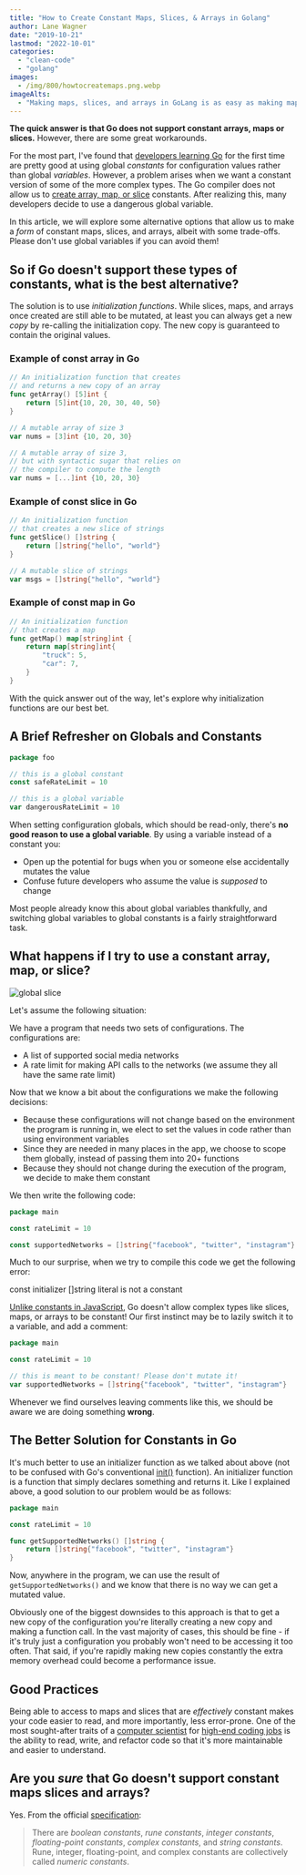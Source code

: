 ```yaml
---
title: "How to Create Constant Maps, Slices, & Arrays in Golang"
author: Lane Wagner
date: "2019-10-21"
lastmod: "2022-10-01"
categories: 
  - "clean-code"
  - "golang"
images:
  - /img/800/howtocreatemaps.png.webp
imageAlts: 
  - "Making maps, slices, and arrays in GoLang is as easy as making maps, slices, and arrays in GoLang"
---
```


**The quick answer is that Go does not support constant arrays, maps or slices.** However, there are some great workarounds.

For the most part, I've found that [developers learning Go](https://boot.dev/learn/learn-golang) for the first time are pretty good at using global *constants* for configuration values rather than global *variables*. However, a problem arises when we want a constant version of some of the more complex types. The Go compiler does not allow us to [create array, map, or slice](/golang/golang-make-maps-and-slices/) constants. After realizing this, many developers decide to use a dangerous global variable.

In this article, we will explore some alternative options that allow us to make a *form* of constant maps, slices, and arrays, albeit with some trade-offs. Please don't use global variables if you can avoid them!

## So if Go doesn't support these types of constants, what is the best alternative?

The solution is to use *initialization functions*. While slices, maps, and arrays once created are still able to be mutated, at least you can always get a new *copy* by re-calling the initialization copy. The new copy is guaranteed to contain the original values.

### Example of const array in Go

```go
// An initialization function that creates
// and returns a new copy of an array
func getArray() [5]int {
    return [5]int{10, 20, 30, 40, 50} 
}
```

```go
// A mutable array of size 3
var nums = [3]int {10, 20, 30}
```

```go
// A mutable array of size 3,
// but with syntactic sugar that relies on
// the compiler to compute the length
var nums = [...]int {10, 20, 30}
```

### Example of const slice in Go

```go
// An initialization function
// that creates a new slice of strings
func getSlice() []string {
    return []string{"hello", "world"}
}

// A mutable slice of strings
var msgs = []string{"hello", "world"}
```

### Example of const map in Go

```go
// An initialization function
// that creates a map
func getMap() map[string]int {
    return map[string]int{
        "truck": 5,
        "car": 7,
    }
}
```

With the quick answer out of the way, let's explore why initialization functions are our best bet.

## A Brief Refresher on Globals and Constants

```go
package foo

// this is a global constant
const safeRateLimit = 10

// this is a global variable
var dangerousRateLimit = 10
```

When setting configuration globals, which should be read-only, there's **no good reason to use a global variable**. By using a variable instead of a constant you:

* Open up the potential for bugs when you or someone else accidentally mutates the value
* Confuse future developers who assume the value is *supposed* to change

Most people already know this about global variables thankfully, and switching global variables to global constants is a fairly straightforward task.

## What happens if I try to use a constant array, map, or slice?

![global slice](/img/800/Screen-Shot-2019-10-21-at-7.50.41-AM.png)

Let's assume the following situation:

We have a program that needs two sets of configurations. The configurations are:

* A list of supported social media networks
* A rate limit for making API calls to the networks (we assume they all have the same rate limit)

Now that we know a bit about the configurations we make the following decisions:

* Because these configurations will not change based on the environment the program is running in, we elect to set the values in code rather than using environment variables
* Since they are needed in many places in the app, we choose to scope them globally, instead of passing them into 20+ functions
* Because they should not change during the execution of the program, we decide to make them constant

We then write the following code:

```go
package main

const rateLimit = 10

const supportedNetworks = []string{"facebook", "twitter", "instagram"}
```

Much to our surprise, when we try to compile this code we get the following error:

const initializer \[\]string literal is not a constant

[Unlike constants in JavaScript](/clean-code/constants-in-go-vs-javascript-and-when-to-use-them/), Go doesn't allow complex types like slices, maps, or arrays to be constant! Our first instinct may be to lazily switch it to a variable, and add a comment:

```go
package main

const rateLimit = 10

// this is meant to be constant! Please don't mutate it!
var supportedNetworks = []string{"facebook", "twitter", "instagram"}
```

Whenever we find ourselves leaving comments like this, we should be aware we are doing something **wrong**.

## The Better Solution for Constants in Go

It's much better to use an initializer function as we talked about above (not to be confused with Go's conventional [init()](https://golang.org/doc/effective_go#init) function). An initializer function is a function that simply declares something and returns it. Like I explained above, a good solution to our problem would be as follows:

```go
package main

const rateLimit = 10

func getSupportedNetworks() []string {
	return []string{"facebook", "twitter", "instagram"}
}
```

Now, anywhere in the program, we can use the result of `getSupportedNetworks()` and we know that there is no way we can get a mutated value.

Obviously one of the biggest downsides to this approach is that to get a new copy of the configuration you're literally creating a new copy and making a function call. In the vast majority of cases, this should be fine - if it's truly just a configuration you probably won't need to be accessing it too often. That said, if you're rapidly making new copies constantly the extra memory overhead could become a performance issue.

## Good Practices

Being able to access to maps and slices that are *effectively* constant makes your code easier to read, and more importantly, less error-prone. One of the most sought-after traits of a [computer scientist](/computer-science/comprehensive-guide-to-learn-computer-science-online/) for [high-end coding jobs](/computer-science/highest-paying-computer-science-jobs/) is the ability to read, write, and refactor code so that it's more maintainable and easier to understand.

## Are you *sure* that Go doesn't support constant maps slices and arrays?

Yes. From the official [specification](https://golang.org/ref/spec#Constants):

> There are _boolean constants_, _rune constants_, _integer constants_, _floating-point constants_, _complex constants_, and _string constants_. Rune, integer, floating-point, and complex constants are collectively called _numeric constants_.
